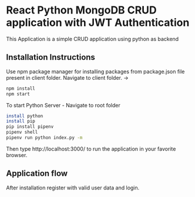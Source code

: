 # React Python MongoDB CRUD application with JWT Authentication

This Application is a simple CRUD application using python as backend

## Installation Instructions

Use npm package manager for installing packages from package.json file present in client folder. Navigate to client folder. ->

```bash
npm install
npm start
```

To start Python Server - Navigate to root folder

```bash
install python
install pip
pip install pipenv
pipenv shell
pipenv run python index.py -m
```

Then type http://localhost:3000/ to run the application in your favorite browser.

## Application flow

After installation register with valid user data and login.


